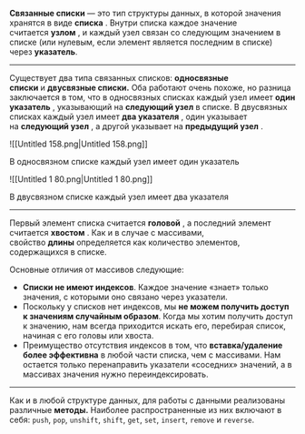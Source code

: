 **Связанные списки** — это тип структуры данных, в которой значения хранятся в виде **списка** . Внутри списка каждое значение считается **узлом** , и каждый узел связан со следующим значением в списке (или нулевым, если элемент является последним в списке) через **указатель**.

---

Существует два типа связанных списков: **односвязные списки** и **двусвязные списки.** Оба работают очень похоже, но разница заключается в том, что в односвязных списках каждый узел имеет **один указатель** , указывающий на **следующий узел** в списке. В двусвязных списках каждый узел имеет **два указателя** , один указывает на **следующий узел** , а другой указывает на **предыдущий узел** .

![[Untitled 158.png|Untitled 158.png]]

В односвязном списке каждый узел имеет один указатель

![[Untitled 1 80.png|Untitled 1 80.png]]

В двусвязном списке каждый узел имеет два указателя

---

Первый элемент списка считается **головой** , а последний элемент считается **хвостом** . Как и в случае с массивами, свойство **длины** определяется как количество элементов, содержащихся в списке.

Основные отличия от массивов следующие:

- **Списки не имеют индексов**. Каждое значение «знает» только значения, с которыми оно связано через указатели.
- Поскольку у списков нет индексов, мы **не можем получить доступ к значениям случайным образом**. Когда мы хотим получить доступ к значению, нам всегда приходится искать его, перебирая список, начиная с его головы или хвоста.
- Преимущество отсутствия индексов в том, что **вставка/удаление более эффективна** в любой части списка, чем с массивами. Нам остается только перенаправить указатели «соседних» значений, а в массивах значения нужно переиндексировать.

---

Как и в любой структуре данных, для работы с данными реализованы различные **методы.** Наиболее распространенные из них включают в себя: `push`, `pop`, `unshift`, `shift`, `get`, `set`, `insert`, `remove` и `reverse`.
